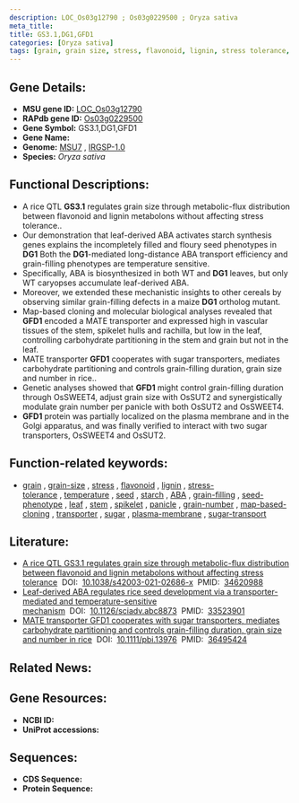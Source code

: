 ```yaml
---
description: LOC_Os03g12790 ; Os03g0229500 ; Oryza sativa
meta_title:
title: GS3.1,DG1,GFD1
categories: [Oryza sativa]
tags: [grain, grain size, stress, flavonoid, lignin, stress tolerance, temperature, seed, starch, ABA, grain-filling,  ABA , seed phenotype, leaf, stem, spikelet, panicle, grain number, map-based cloning, transporter, sugar, plasma membrane, sugar transport]
---
```


## Gene Details:
- **MSU gene ID:** [LOC_Os03g12790](http://rice.uga.edu/cgi-bin/ORF_infopage.cgi?orf=LOC_Os03g12790)  
- **RAPdb gene ID:** [Os03g0229500](https://rapdb.dna.affrc.go.jp/locus/?name=Os03g0229500)  
- **Gene Symbol:** GS3.1,DG1,GFD1
- **Gene Name:**
- **Genome:**  [MSU7](http://rice.uga.edu/)&nbsp;,&nbsp;[IRGSP-1.0](https://rapdb.dna.affrc.go.jp/download/irgsp1.html)
- **Species:** *Oryza sativa*

## Functional Descriptions:
   - A rice QTL **GS3.1** regulates grain size through metabolic-flux distribution between flavonoid and lignin metabolons without affecting stress tolerance..
   - Our demonstration that leaf-derived ABA activates starch synthesis genes explains the incompletely filled and floury seed phenotypes in **DG1** Both the **DG1**-mediated long-distance ABA transport efficiency and grain-filling phenotypes are temperature sensitive.
   - Specifically, ABA is biosynthesized in both WT and **DG1** leaves, but only WT caryopses accumulate leaf-derived ABA.
   - Moreover, we extended these mechanistic insights to other cereals by observing similar grain-filling defects in a maize **DG1** ortholog mutant.
   - Map-based cloning and molecular biological analyses revealed that **GFD1** encoded a MATE transporter and expressed high in vascular tissues of the stem, spikelet hulls and rachilla, but low in the leaf, controlling carbohydrate partitioning in the stem and grain but not in the leaf.
   - MATE transporter **GFD1** cooperates with sugar transporters, mediates carbohydrate partitioning and controls grain-filling duration, grain size and number in rice..
   - Genetic analyses showed that **GFD1** might control grain-filling duration through OsSWEET4, adjust grain size with OsSUT2 and synergistically modulate grain number per panicle with both OsSUT2 and OsSWEET4.
   - **GFD1** protein was partially localized on the plasma membrane and in the Golgi apparatus, and was finally verified to interact with two sugar transporters, OsSWEET4 and OsSUT2.

## Function-related keywords:
   - [grain](/tags/grain/)&nbsp;,&nbsp;[grain-size](/tags/grain-size/)&nbsp;,&nbsp;[stress](/tags/stress/)&nbsp;,&nbsp;[flavonoid](/tags/flavonoid/)&nbsp;,&nbsp;[lignin](/tags/lignin/)&nbsp;,&nbsp;[stress-tolerance](/tags/stress-tolerance/)&nbsp;,&nbsp;[temperature](/tags/temperature/)&nbsp;,&nbsp;[seed](/tags/seed/)&nbsp;,&nbsp;[starch](/tags/starch/)&nbsp;,&nbsp;[ABA](/tags/ABA/)&nbsp;,&nbsp;[grain-filling](/tags/grain-filling/)&nbsp;,&nbsp;[seed-phenotype](/tags/seed-phenotype/)&nbsp;,&nbsp;[leaf](/tags/leaf/)&nbsp;,&nbsp;[stem](/tags/stem/)&nbsp;,&nbsp;[spikelet](/tags/spikelet/)&nbsp;,&nbsp;[panicle](/tags/panicle/)&nbsp;,&nbsp;[grain-number](/tags/grain-number/)&nbsp;,&nbsp;[map-based-cloning](/tags/map-based-cloning/)&nbsp;,&nbsp;[transporter](/tags/transporter/)&nbsp;,&nbsp;[sugar](/tags/sugar/)&nbsp;,&nbsp;[plasma-membrane](/tags/plasma-membrane/)&nbsp;,&nbsp;[sugar-transport](/tags/sugar-transport/)

## Literature:
   - [A rice QTL GS3.1 regulates grain size through metabolic-flux distribution between flavonoid and lignin metabolons without affecting stress tolerance](https://www.doi.org/10.1038/s42003-021-02686-x)&nbsp;&nbsp;DOI:&nbsp;&nbsp;[10.1038/s42003-021-02686-x](https://www.doi.org/10.1038/s42003-021-02686-x)&nbsp;&nbsp;PMID:&nbsp;&nbsp;[34620988](https://pubmed.ncbi.nlm.nih.gov/34620988/)
   - [Leaf-derived ABA regulates rice seed development via a transporter-mediated and temperature-sensitive mechanism](https://www.doi.org/10.1126/sciadv.abc8873)&nbsp;&nbsp;DOI:&nbsp;&nbsp;[10.1126/sciadv.abc8873](https://www.doi.org/10.1126/sciadv.abc8873)&nbsp;&nbsp;PMID:&nbsp;&nbsp;[33523901](https://pubmed.ncbi.nlm.nih.gov/33523901/)
   - [MATE transporter GFD1 cooperates with sugar transporters, mediates carbohydrate partitioning and controls grain-filling duration, grain size and number in rice](https://www.doi.org/10.1111/pbi.13976)&nbsp;&nbsp;DOI:&nbsp;&nbsp;[10.1111/pbi.13976](https://www.doi.org/10.1111/pbi.13976)&nbsp;&nbsp;PMID:&nbsp;&nbsp;[36495424](https://pubmed.ncbi.nlm.nih.gov/36495424/)

## Related News:

## Gene Resources:
- **NCBI ID:**  []()
- **UniProt accessions:** [](https://www.uniprot.org/uniprotkb//entry)

## Sequences:
- **CDS Sequence:**
- **Protein Sequence:**
